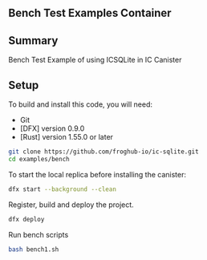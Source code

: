 ## Bench Test Examples Container

## Summary
Bench Test Example of using ICSQLite in IC Canister

## Setup

To build and install this code, you will need:

- Git
- [DFX] version 0.9.0
- [Rust] version 1.55.0 or later

```sh
git clone https://github.com/froghub-io/ic-sqlite.git
cd examples/bench 
```

To start the local replica before installing the canister:

```sh
dfx start --background --clean
```

Register, build and deploy the project.
```sh
dfx deploy
```

Run bench scripts
```sh
bash bench1.sh
```